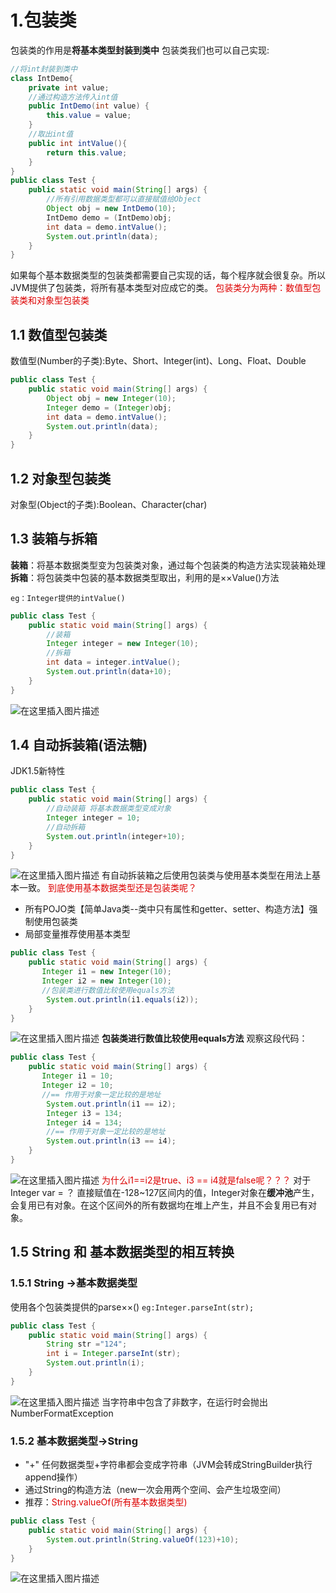 
# 1.包装类
包装类的作用是**将基本类型封装到类中**
包装类我们也可以自己实现:
```java
//将int封装到类中
class IntDemo{
    private int value;
    //通过构造方法传入int值
    public IntDemo(int value) {
        this.value = value;
    }
    //取出int值
    public int intValue(){
        return this.value;
    }
}
public class Test {
    public static void main(String[] args) {
        //所有引用数据类型都可以直接赋值给Object
        Object obj = new IntDemo(10);
        IntDemo demo = (IntDemo)obj;
        int data = demo.intValue();
        System.out.println(data);
    }
}
```
如果每个基本数据类型的包装类都需要自己实现的话，每个程序就会很复杂。所以JVM提供了包装类，将所有基本类型对应成它的类。
<font color="#dd0000">包装类分为两种：数值型包装类和对象型包装类</font>
## 1.1 数值型包装类
数值型(Number的子类):Byte、Short、Integer(int)、Long、Float、Double
```java
public class Test {
    public static void main(String[] args) {
        Object obj = new Integer(10);
        Integer demo = (Integer)obj;
        int data = demo.intValue();
        System.out.println(data);
    }
}
```
## 1.2 对象型包装类
对象型(Object的子类):Boolean、Character(char)
## 1.3 装箱与拆箱
**装箱**：将基本数据类型变为包装类对象，通过每个包装类的构造方法实现装箱处理
**拆箱**：将包装类中包装的基本数据类型取出，利用的是××Value()方法

    eg：Integer提供的intValue()
```java
public class Test {
    public static void main(String[] args) {
        //装箱
        Integer integer = new Integer(10);
        //拆箱
        int data = integer.intValue();
        System.out.println(data+10);
    }
}
```
![在这里插入图片描述](https://img-blog.csdnimg.cn/20190404210017354.png)
## 1.4 自动拆装箱(语法糖)
JDK1.5新特性
```java
public class Test {
    public static void main(String[] args) {
        //自动装箱 将基本数据类型变成对象
        Integer integer = 10;
        //自动拆箱
        System.out.println(integer+10);
    }
}
```
![在这里插入图片描述](https://img-blog.csdnimg.cn/20190404210009128.png)
有自动拆装箱之后使用包装类与使用基本类型在用法上基本一致。
<font color="#dd0000">到底使用基本数据类型还是包装类呢？</font>

 - 所有POJO类【简单Java类--类中只有属性和getter、setter、构造方法】强制使用包装类
 - 局部变量推荐使用基本类型
```java
public class Test {
    public static void main(String[] args) {
       Integer i1 = new Integer(10);
       Integer i2 = new Integer(10);
       //包装类进行数值比较使用equals方法
        System.out.println(i1.equals(i2));
    }
}
```
![在这里插入图片描述](https://img-blog.csdnimg.cn/20190404205940901.png)
**包装类进行数值比较使用equals方法**
观察这段代码：
```java
public class Test {
    public static void main(String[] args) {
       Integer i1 = 10;
       Integer i2 = 10;
       //== 作用于对象一定比较的是地址
        System.out.println(i1 == i2);
        Integer i3 = 134;
        Integer i4 = 134;
        //== 作用于对象一定比较的是地址
        System.out.println(i3 == i4);
    }
}
```
![在这里插入图片描述](https://img-blog.csdnimg.cn/20190404205702105.png)
<font color="#dd0000">为什么i1==i2是true、i3 == i4就是false呢？？？</font>
对于Integer var = ？ 直接赋值在-128~127区间内的值，Integer对象在**缓冲池**产生，会复用已有对象。在这个区间外的所有数据均在堆上产生，并且不会复用已有对象。
## 1.5 String 和 基本数据类型的相互转换
### 1.5.1 String ->基本数据类型
使用各个包装类提供的parse××() `eg:Integer.parseInt(str);`
```java
public class Test {
    public static void main(String[] args) {
        String str ="124";
        int i = Integer.parseInt(str);
        System.out.println(i);
    }
}
```
![在这里插入图片描述](https://img-blog.csdnimg.cn/20190404210349885.png)
当字符串中包含了非数字，在运行时会抛出NumberFormatException
### 1.5.2 基本数据类型->String
 - "+" 任何数据类型+字符串都会变成字符串（JVM会转成StringBuilder执行append操作）
 - 通过String的构造方法（new一次会用两个空间、会产生垃圾空间）
 - 推荐：<font color="#dd0000">String.valueOf(所有基本数据类型)</font>
```java
public class Test {
    public static void main(String[] args) {
        System.out.println(String.valueOf(123)+10);
    }
}
```
![在这里插入图片描述](https://img-blog.csdnimg.cn/20190404210924731.png)
